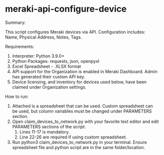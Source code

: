 # meraki-api-configure-device

Summary:

This script configures Meraki devices via API. Configuration includes: Name, Physical Address, Notes, Tags.

Requirements:

1) Interpreter: Python 3.9.0+
2) Python Packages: requests, json, openpyxl
3) Excel Spreadsheet - .XLSX format
4) API support for the Organization is enabled in Meraki Dashboard. Admin has generated their custom API key.
5) Device licensing, and inventory for devices used below, have been claimed under Organization settings.

How to run:

1) Attached is a spreadsheet that can be used. Custom spreadsheet can be used, but column variables must be changed under
   PARAMETERS section.
2) Open claim_devices_to_network.py with your favorite text editor and edit PARAMETERS sections of the script:
    1) Lines 11-17 is mandatory.
    2) Line 22-26 are required if using custom spreadsheet.
3) Run python3 claim_devices_to_network.py in your terminal. Ensure spreadsheet file and python script are
   in the same folder/location.